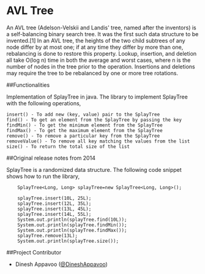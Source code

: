AVL Tree
=========

An AVL tree (Adelson-Velskii and Landis' tree, named after the inventors) is a self-balancing binary search tree. 
It was the first such data structure to be invented.[1] In an AVL tree, the heights of the two child subtrees of 
any node differ by at most one; if at any time they differ by more than one, rebalancing is done to restore this 
property. Lookup, insertion, and deletion all take O(log n) time in both the average and worst cases, where n is 
the number of nodes in the tree prior to the operation. Insertions and deletions may require the tree to be rebalanced 
by one or more tree rotations.

##Functionalities

Implementation of SplayTree in java. The library to implement SplayTree with the following operations,


    insert() - To add new (key, value) pair to the SplayTree
    find() - To get an element from the SplayTree by passing the key
    findMin() - To get the minimum element from the SplayTree
    findMax() - To get the maximum element from the SplayTree
    remove() - To remove a particular key from the SplayTree
    removeValue() - To remove all key matching the values from the list
    size() - To return the total size of the list
    

##Original release notes from 2014

SplayTree is a randomized data structure. The following code snippet shows how to run the library,


    	SplayTree<Long, Long> splayTree=new SplayTree<Long, Long>();
		
		splayTree.insert(10L, 25L);
		splayTree.insert(12L, 35L);
		splayTree.insert(13L, 45L);
		splayTree.insert(14L, 55L);
		System.out.println(splayTree.find(10L));
		System.out.println(splayTree.findMin());
		System.out.println(splayTree.findMax());
		splayTree.remove(13L);
		System.out.println(splayTree.size());
		
##Project Contributor

* Dinesh Appavoo ([@DineshAppavoo](https://twitter.com/DineshAppavoo))
